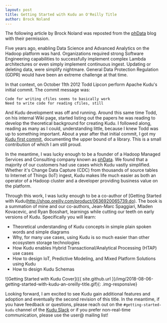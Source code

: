 ```yaml
---
layout: post
title: Getting Started with Kudu an O'Reilly Title
author: Brock Noland
---
```


The following article by Brock Noland was reposted from the
[phData](https://www.phdata.io/getting-started-with-kudu/)
blog with their permission.

Five years ago, enabling Data Science and Advanced Analytics on the
Hadoop platform was hard. Organizations required strong Software Engineering
capabilities to successfully implement complex Lambda architectures or even
simply implement continuous ingest. Updating or deleting data, were simplify
nightmare. General Data Protection Regulation (GDPR) would have been an extreme
challenge at that time.

<!-- more -->

In that context, on October 11th 2012 Todd Lipcon perform Apache Kudu's initial
commit. The commit message was:

    Code for writing cfiles seems to basically work
    Need to write code for reading cfiles, still

And Kudu development was off and running. Around this same time Todd, on his
internal Wiki page, started listing out the papers he was reading to develop
the theoretical background for creating Kudu. I followed along, reading as many
as I could, understanding little, because I knew Todd was up to something
important. About a year after that initial commit, I got my
[Kudu first commit](https://github.com/apache/kudu/commit/1d7e6864b4a31d3fe6897e4cb484dfcda6608d43),
documenting the upper bound of a library. This is a small contribution of which I am still
proud.

In the meantime, I was lucky enough to be a founder of a Hadoop Managed Services
and Consulting company known as [phData](http://phdata.io/). We found that a majority
of our customers had use cases which Kudu vastly simplified. Whether it's Change Data
Capture (CDC) from thousands of source tables to Internet of Things (IoT) ingest, Kudu
makes life much easier as both an operator of a Hadoop cluster and a developer providing
business value on the platform.

Through this work, I was lucky enough to be a co-author of
[Getting Started with Kudu(http://shop.oreilly.com/product/0636920065739.do).
The book is a summation of mine and our co-authors, Jean-Marc Spaggiari, Mladen
Kovacevic, and Ryan Bosshart,  learnings while cutting our teeth on early versions
of Kudu. Specifically you will learn:

* Theoretical understanding of Kudu concepts in simple plain spoken words and simple diagrams
* Why, for many use cases, using Kudu is so much easier than other ecosystem storage technologies
* How Kudu enables Hybrid Transactional/Analytical Processing (HTAP) use cases
* How to design IoT, Predictive Modeling, and Mixed Platform Solutions using Kudu
* How to design Kudu Schemas

![Getting Started with Kudu Cover]({{ site.github.url }}/img/2018-08-06-getting-started-with-kudu-an-oreilly-title.gif){: .img-responsive}

Looking forward, I am excited to see Kudu gain additional features and adoption
and eventually the second revision of this title. In the meantime, if you have
feedback or questions, please reach out on the `#getting-started-kudu` channel of
the [Kudu Slack](https://getkudu-slack.herokuapp.com/) or if you prefer non-real-time
communication, please use the user@ mailing list!
